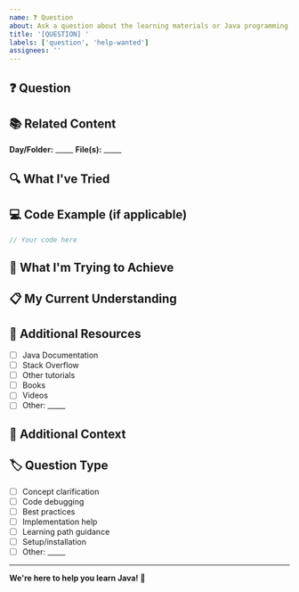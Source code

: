 ```yaml
---
name: ❓ Question
about: Ask a question about the learning materials or Java programming
title: '[QUESTION] '
labels: ['question', 'help-wanted']
assignees: ''
---
```


## ❓ Question

<!-- What is your question? Please be as specific as possible -->

## 📚 Related Content

<!-- Which day or topic is your question related to? -->

**Day/Folder:** _____
**File(s):** _____

## 🔍 What I've Tried

<!-- Describe what you've already tried to understand or solve this -->

## 💻 Code Example (if applicable)

<!-- If your question involves code, please share a minimal example -->

```java
// Your code here
```

## 🎯 What I'm Trying to Achieve

<!-- What are you trying to accomplish? -->

## 📋 My Current Understanding

<!-- What do you currently understand about this topic? -->

## 🔗 Additional Resources

<!-- Have you checked any additional resources? -->

- [ ] Java Documentation
- [ ] Stack Overflow
- [ ] Other tutorials
- [ ] Books
- [ ] Videos
- [ ] Other: _____

## 📝 Additional Context

<!-- Any other information that might help answer your question -->

## 🏷️ Question Type

<!-- What type of question is this? -->

- [ ] Concept clarification
- [ ] Code debugging
- [ ] Best practices
- [ ] Implementation help
- [ ] Learning path guidance
- [ ] Setup/installation
- [ ] Other: _____

---

**We're here to help you learn Java! 🚀** 